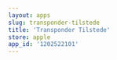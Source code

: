 ```yaml
---
layout: apps
slug: transponder-tilstede
title: 'Transponder Tilstede'
store: apple
app_id: '1202522101'
---
```

